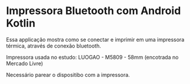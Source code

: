 # Impressora Bluetooth com Android Kotlin

Essa applicação mostra como se conectar e imprimir em uma impressora térmica, através de conexão bluetooth.

Impressora usada no estudo: LUOGAO - M5809 - 58mm (encotrada no Mercado Livre)

Necessário parear o dispositibo com a impressora.
